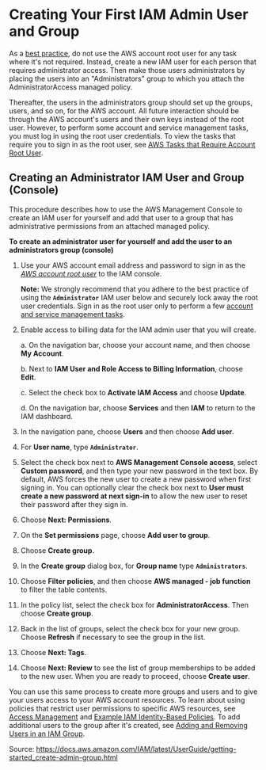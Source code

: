 # Creating Your First IAM Admin User and Group

As a [best practice][1], do not use the AWS account root user for any task where it's not required. Instead, create a new IAM user for each person that requires administrator access. Then make those users administrators by placing the users into an "Administrators" group to which you attach the AdministratorAccess managed policy.

Thereafter, the users in the administrators group should set up the groups, users, and so on, for the AWS account. All future interaction should be through the AWS account's users and their own keys instead of the root user. However, to perform some account and service management tasks, you must log in using the root user credentials. To view the tasks that require you to sign in as the root user, see [AWS Tasks that Require Account Root User][2].

## Creating an Administrator IAM User and Group (Console)

This procedure describes how to use the AWS Management Console to create an IAM user for yourself and add that user to a group that has administrative permissions from an attached managed policy.

**To create an administrator user for yourself and add the user to an administrators group (console)**

1. Use your AWS account email address and password to sign in as the [_AWS account root user_][3] to the IAM console.

    **Note:** We strongly recommend that you adhere to the best practice of using the **`Administrator`** IAM user below and securely lock away the root user credentials. Sign in as the root user only to perform a few [account and service management tasks][2].

2. Enable access to billing data for the IAM admin user that you will create.

    a. On the navigation bar, choose your account name, and then choose **My Account**.

    b. Next to **IAM User and Role Access to Billing Information**, choose **Edit**.

    c. Select the check box to **Activate IAM Access** and choose **Update**.

    d. On the navigation bar, choose **Services** and then **IAM** to return to the IAM dashboard.

3. In the navigation pane, choose **Users** and then choose **Add user**.

4. For **User name**, type **`Administrator`**.

5. Select the check box next to **AWS Management Console access**, select **Custom password**, and then type your new password in the text box. By default, AWS forces the new user to create a new password when first signing in. You can optionally clear the check box next to **User must create a new password at next sign-in** to allow the new user to reset their password after they sign in.

6. Choose **Next: Permissions**.

7. On the **Set permissions** page, choose **Add user to group**.

8. Choose **Create group**.

9. In the **Create group** dialog box, for **Group name** type **`Administrators`**.

10. Choose **Filter policies**, and then choose **AWS managed - job function** to filter the table contents.

11. In the policy list, select the check box for **AdministratorAccess**. Then choose **Create group**.

12. Back in the list of groups, select the check box for your new group. Choose **Refresh** if necessary to see the group in the list.

13. Choose **Next: Tags**.

14. Choose **Next: Review** to see the list of group memberships to be added to the new user. When you are ready to proceed, choose **Create user**.

You can use this same process to create more groups and users and to give your users access to your AWS account resources. To learn about using policies that restrict user permissions to specific AWS resources, see [Access Management][5] and [Example IAM Identity-Based Policies][6]. To add additional users to the group after it's created, see [Adding and Removing Users in an IAM Group][7].

[1]: https://docs.aws.amazon.com/best-practices.html#lock-away-credentials
[2]: https://docs.aws.amazon.com/general/latest/gr/aws_tasks-that-require-root.html
[3]: https://docs.aws.amazon.com/IAM/latest/UserGuide/id_root-user.html
[4]: https://docs.aws.amazon.com/id_tags.html
[5]: https://docs.aws.amazon.com/access.html
[6]: https://docs.aws.amazon.com/access_policies_examples.html
[7]: https://docs.aws.amazon.com/id_groups_manage_add-remove-users.html

Source: <https://docs.aws.amazon.com/IAM/latest/UserGuide/getting-started_create-admin-group.html>
